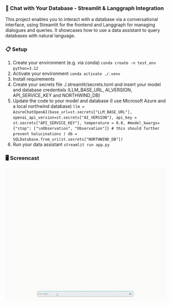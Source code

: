 ### 🤖 Chat with Your Database - Streamlit & Langgraph Integration

This project enables you to interact with a database via a conversational interface, using Streamlit for the frontend and Langgraph for managing dialogues and queries. 
It showcases how to use a data assistant to query databases with natural language.



### 📋 Setup

1. Create your environment (e.g. via conda)
   `conda create -n test_env python=3.12`
2. Activate your environment
   `conda activate ./.venv`
3. Install requirements
4. Create your secrets file ./.streamlit/secrets.toml and insert your model and database credentials (LLM_BASE_URL, AI_VERSION, API_SERVICE_KEY and NORTHWIND_DB)
5. Update the code to your model and database (I use Microsoft Azure and a local northwind database)
   `llm = AzureChatOpenAI(base_url=st.secrets["LLM_BASE_URL"],
            openai_api_version=st.secrets["AI_VERSION"],
            api_key = st.secrets["API_SERVICE_KEY"],
            temperature = 0.0,
            #model_kwargs={"stop": ["\nObservation", "Observation"]} # this should further prevent halucinations
        )
        db = SQLDatabase.from_uri(st.secrets["NORTHWIND_DB"])`
6. Run your data assistant
   `streamlit run app.py`

### 🖥️ Screencast
![](https://github.com/wagner-niklas/ChatWithYourData/blob/main/archive/Screencast.gif)
